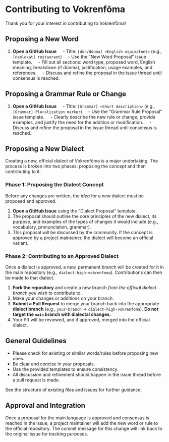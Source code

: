 # Contributing to Vokrenfōma

Thank you for your interest in contributing to Vokrenfōma!

## Proposing a New Word

1. **Open a GitHub Issue**
    - Title: `[dūn/dūnma] <English equivalent>` (e.g., `[namlokat] restaurant`)
    - Use the "New Word Proposal" issue template.
    - Fill out all sections: word type, proposed word, English meaning, breakdown (if dūnma), justification, usage examples, and references.
    - Discuss and refine the proposal in the issue thread until consensus is reached.

## Proposing a Grammar Rule or Change

1. **Open a GitHub Issue**
    - Title: `[Grammar] <Short description>` (e.g., `[Grammar] Pluralization marker`)
    - Use the "Grammar Rule Proposal" issue template.
    - Clearly describe the new rule or change, provide examples, and justify the need for the addition or modification.
    - Discuss and refine the proposal in the issue thread until consensus is reached.

## Proposing a New Dialect

Creating a new, official dialect of Vokrenfōma is a major undertaking. The process is broken into two phases: proposing the concept and then contributing to it.

### Phase 1: Proposing the Dialect Concept

Before any changes are written, the *idea* for a new dialect must be proposed and approved.

1.  **Open a GitHub Issue** using the "Dialect Proposal" template.
2.  The proposal should outline the core principles of the new dialect, its purpose, and examples of the types of changes it would include (e.g., vocabulary, pronunciation, grammar).
3.  This proposal will be discussed by the community. If the concept is approved by a project maintainer, the dialect will become an official variant.

### Phase 2: Contributing to an Approved Dialect

Once a dialect is approved, a new, permanent branch will be created for it in the main repository (e.g., `dialect-high-vokrenfoma`). Contributions can then be made to that dialect.

1.  **Fork the repository** and create a new branch *from the official dialect branch* you wish to contribute to.
2.  Make your changes or additions on your branch.
3.  **Submit a Pull Request** to merge your branch back into the appropriate **dialect branch** (e.g., `your-branch` -> `dialect-high-vokrenfoma`). **Do not target the `main` branch with dialectal changes.**
4.  Your PR will be reviewed, and if approved, merged into the official dialect.

## General Guidelines

- Please check for existing or similar words/rules before proposing new ones.
- Be clear and concise in your proposals.
- Use the provided templates to ensure consistency.
- All discussion and refinement should happen in the issue thread before a pull request is made.

See the structure of existing files and issues for further guidance.

## Approval and Integration

Once a proposal for the main language is approved and consensus is reached in the issue, a project maintainer will add the new word or rule to the official repository. The commit message for this change will link back to the original issue for tracking purposes.